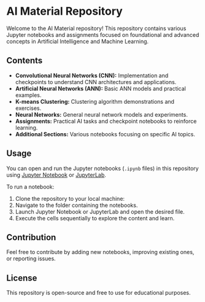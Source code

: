 # AI Material Repository

Welcome to the AI Material repository! This repository contains various Jupyter notebooks and assignments focused on foundational and advanced concepts in Artificial Intelligence and Machine Learning.

## Contents

- **Convolutional Neural Networks (CNN):** Implementation and checkpoints to understand CNN architectures and applications.
- **Artificial Neural Networks (ANN):** Basic ANN models and practical examples.
- **K-means Clustering:** Clustering algorithm demonstrations and exercises.
- **Neural Networks:** General neural network models and experiments.
- **Assignments:** Practical AI tasks and checkpoint notebooks to reinforce learning.
- **Additional Sections:** Various notebooks focusing on specific AI topics.

## Usage

You can open and run the Jupyter notebooks (`.ipynb` files) in this repository using [Jupyter Notebook](https://jupyter.org/install) or [JupyterLab](https://jupyter.org/install).

To run a notebook:

1. Clone the repository to your local machine:
2. Navigate to the folder containing the notebooks.
3. Launch Jupyter Notebook or JupyterLab and open the desired file.
4. Execute the cells sequentially to explore the content and learn.

## Contribution

Feel free to contribute by adding new notebooks, improving existing ones, or reporting issues.

## License

This repository is open-source and free to use for educational purposes.

